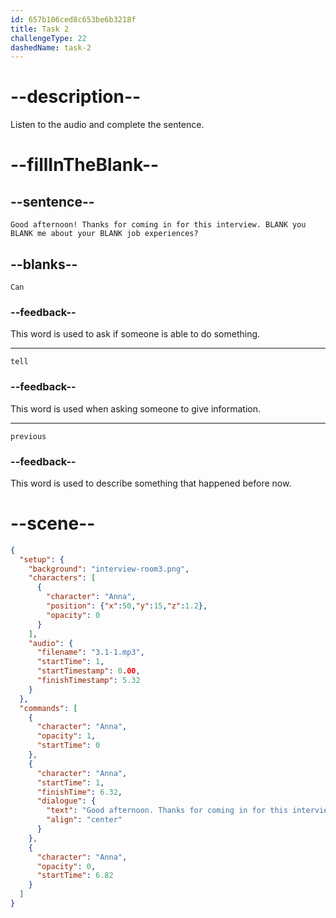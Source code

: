 ```yaml
---
id: 657b106ced8c653be6b3218f
title: Task 2
challengeType: 22
dashedName: task-2
---
```


<!-- (Audio) Anna: Good afternoon! Thanks for coming in for this interview. Can you tell me about your previous job experiences? -->

# --description--

Listen to the audio and complete the sentence.

# --fillInTheBlank--

## --sentence--

`Good afternoon! Thanks for coming in for this interview. BLANK you BLANK me about your BLANK job experiences?`

## --blanks--

`Can`

### --feedback--

This word is used to ask if someone is able to do something. 

---

`tell`

### --feedback--

This word is used when asking someone to give information.

---

`previous`

### --feedback--

This word is used to describe something that happened before now.

# --scene--

```json
{
  "setup": {
    "background": "interview-room3.png",
    "characters": [
      {
        "character": "Anna",
        "position": {"x":50,"y":15,"z":1.2},
        "opacity": 0
      }
    ],
    "audio": {
      "filename": "3.1-1.mp3",
      "startTime": 1,
      "startTimestamp": 0.00,
      "finishTimestamp": 5.32
    }
  },
  "commands": [
    {
      "character": "Anna",
      "opacity": 1,
      "startTime": 0
    },
    {
      "character": "Anna",
      "startTime": 1,
      "finishTime": 6.32,
      "dialogue": {
        "text": "Good afternoon. Thanks for coming in for this interview. Can you tell me about your previous job experiences?",
        "align": "center"
      }
    },
    {
      "character": "Anna",
      "opacity": 0,
      "startTime": 6.82
    }
  ]
}
```
